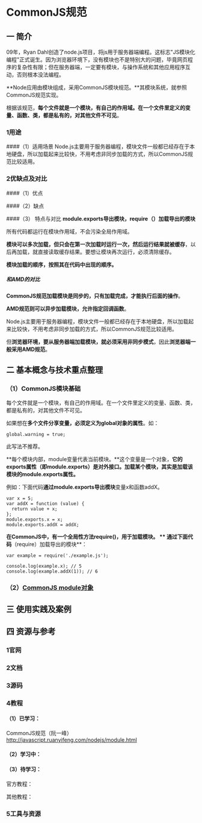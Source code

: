 # CommonJS规范

## 一 简介
09年，Ryan Dahl创造了node.js项目，将js用于服务器端编程。这标志"JS模块化编程"正式诞生。因为浏览器环境下，没有模块也不是特别大的问题，毕竟网页程序的复杂性有限；但在服务器端，一定要有模块，与操作系统和其他应用程序互动，否则根本没法编程。

**Node应用由模块组成，采用CommonJS模块规范。**其模块系统，就参照CommonJS规范实现。

根据该规范，**每个文件就是一个模块，有自己的作用域。在一个文件里定义的变量、函数、类，都是私有的，对其他文件不可见**。

### 1用途
####（1）适用场景
Node.js主要用于服务器编程，模块文件一般都已经存在于本地硬盘，所以加载起来比较快，不用考虑非同步加载的方式，所以CommonJS规范比较适用。

### 2优缺点及对比
####（1）优点

####（2）缺点

####（3） 特点与对比
**module.exports导出模块，require（）加载导出的模块**

所有代码都运行在模块作用域，不会污染全局作用域。

**模块可以多次加载，但只会在第一次加载时运行一次，然后运行结果就被缓存**，以后再加载，就直接读取缓存结果。要想让模块再次运行，必须清除缓存。

**模块加载的顺序，按照其在代码中出现的顺序。**

##### 和AMD的对比
**CommonJS规范加载模块是同步的，只有加载完成，才能执行后面的操作**。

**AMD规范则可以异步加载模块，允许指定回调函数**。

Node.js主要用于服务器编程，模块文件一般都已经存在于本地硬盘，所以加载起来比较快，不用考虑非同步加载的方式，所以CommonJS规范比较适用。

但**浏览器环境，要从服务器端加载模块，就必须采用非同步模式**，因此**浏览器端一般采用AMD规范**。

## 二 基本概念与技术重点整理

### （1）CommonJS模块基础
每个文件就是一个模块，有自己的作用域。在一个文件里定义的变量、函数、类，都是私有的，对其他文件不可见。

如果想在**多个文件分享变量，必须定义为global对象的属性**。如：


```
global.warning = true;

```

此写法不推荐。

**每个模块内部，module变量代表当前模块。**这个变量是一个对象，**它的exports属性（即module.exports）是对外接口。加载某个模块，其实是加载该模块的module.exports属性。**


例如：下面代码**通过module.exports导出模块**变量x和函数addX。


```
var x = 5;
var addX = function (value) {
  return value + x;
};
module.exports.x = x;
module.exports.addX = addX;

```

**在CommonJS中，有一个全局性方法require()，用于加载模块。
**
通过下面代码**（require）加载导出的模块**：


```
var example = require('./example.js');

console.log(example.x); // 5
console.log(example.addX(1)); // 6

```


### （2）[CommonJS module对象](/qian-duan-ji-zhu-xue-xi-zong-jie-zheng-li/qi-ta-ji-chu/commonjsgui-fan/moduledui-xiang.md)




## 三 使用实践及案例


## 四 资源与参考

### 1官网

### 2文档

### 3源码

### 4教程
#### （1）已学习：

CommonJS规范（阮一峰）
http://javascript.ruanyifeng.com/nodejs/module.html

#### （2）学习中：



#### （3）待学习：
官方教程：

其他教程：

### 5工具与资源







